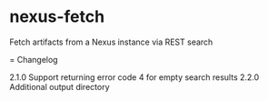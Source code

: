 # nexus-fetch
Fetch artifacts from a Nexus instance via REST search

= Changelog

2.1.0	Support returning error code 4 for empty search results
2.2.0	Additional output directory
